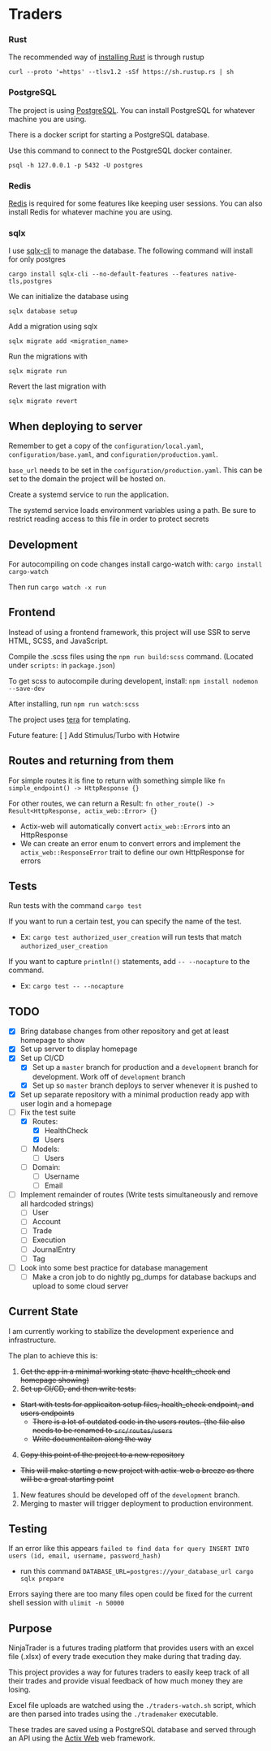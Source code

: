 # Traders

### Rust

The recommended way of [installing Rust](https://www.rust-lang.org/tools/install) is through rustup

`curl --proto '=https' --tlsv1.2 -sSf https://sh.rustup.rs | sh`

### PostgreSQL

The project is using [PostgreSQL](https://www.postgresql.org/). You can install PostgreSQL for whatever machine you are using.

There is a docker script for starting a PostgreSQL database.

Use this command to connect to the PostgreSQL docker container.

`psql -h 127.0.0.1 -p 5432 -U postgres`

### Redis

[Redis](https://github.com/redis/redis) is required for some features like keeping user sessions.
You can also install Redis for whatever machine you are using.

### sqlx

I use [sqlx-cli](https://github.com/launchbadge/sqlx/tree/main/sqlx-cli) to manage the database. The following command will install for only postgres

`cargo install sqlx-cli --no-default-features --features native-tls,postgres`

We can initialize the database using

`sqlx database setup`

Add a migration using sqlx

`sqlx migrate add <migration_name>`

Run the migrations with

`sqlx migrate run`

Revert the last migration with

`sqlx migrate revert`

## When deploying to server

Remember to get a copy of the `configuration/local.yaml`, `configuration/base.yaml`, and `configuration/production.yaml`.

`base_url` needs to be set in the `configuration/production.yaml`. This can be set to the domain the project
will be hosted on.

Create a systemd service to run the application.

The systemd service loads environment variables using a path. Be sure to restrict reading access to this file
in order to protect secrets

## Development

For autocompiling on code changes install cargo-watch with: `cargo install cargo-watch`

Then run `cargo watch -x run`

## Frontend

Instead of using a frontend framework, this project will use SSR to serve HTML, SCSS, and JavaScript.

Compile the .scss files using the `npm run build:scss` command. (Located under `scripts:` in `package.json`)

To get scss to autocompile during developent, install: `npm install nodemon --save-dev`

After installing, run `npm run watch:scss`

The project uses [tera](https://github.com/Keats/tera) for templating.

Future feature:
  [ ] Add Stimulus/Turbo with Hotwire

## Routes and returning from them

For simple routes it is fine to return with something simple like `fn simple_endpoint() -> HttpResponse {}`

For other routes, we can return a Result: `fn other_route() -> Result<HttpResponse, actix_web::Error> {}`
 - Actix-web will automatically convert `actix_web::Error`s into an HttpResponse
 - We can create an error enum to convert errors and implement the `actix_web::ResponseError` trait to define our own HttpResponse for errors

## Tests

Run tests with the command `cargo test`

If you want to run a certain test, you can specify the name of the test.
 - Ex: `cargo test authorized_user_creation` will run tests that match `authorized_user_creation`

If you want to capture `println!()` statements, add `-- --nocapture` to the command.
 - Ex: `cargo test -- --nocapture`


## TODO
- [x] Bring database changes from other repository and get at least homepage to show
- [x] Set up server to display homepage
- [x] Set up CI/CD
  - [x] Set up a `master` branch for production and a `development` branch for development. Work off of `development` branch
  - [x] Set up so `master` branch deploys to server whenever it is pushed to
- [x] Set up separate repository with a minimal production ready app with user login and a homepage
- [ ] Fix the test suite
  - [x] Routes:
    - [x] HealthCheck
    - [x] Users
  - [ ] Models:
    - [ ] Users
  - [ ] Domain:
    - [ ] Username
    - [ ] Email
- [ ] Implement remainder of routes (Write tests simultaneously and remove all hardcoded strings)
  - [ ] User
  - [ ] Account
  - [ ] Trade
  - [ ] Execution
  - [ ] JournalEntry
  - [ ] Tag
- [ ] Look into some best practice for database management
  - [ ] Make a cron job to do nightly pg_dumps for database backups and upload to some cloud server

## Current State

I am currently working to stabilize the development experience and infrastructure.

The plan to achieve this is:
1. ~~Get the app in a minimal working state (have health_check and homepage showing)~~
2. ~~Set up CI/CD, and then write tests.~~
  - ~~Start with tests for applicaiton setup files, health_check endpoint, and users endpoints~~
    - ~~There is a lot of outdated code in the users routes. (the file also needs to be renamed to `src/routes/users`~~
    - ~~Write documentaiton along the way~~
4. ~~Copy this point of the project to a new repository~~
  - ~~This will make starting a new project with actix-web a breeze as there will be a great starting point~~

1. New features should be developed off of the `development` branch.
2. Merging to master will trigger deployment to production environment.

## Testing

If an error like this appears `failed to find data for query INSERT INTO users (id, email, username, password_hash)`
 - run this command `DATABASE_URL=postgres://your_database_url cargo sqlx prepare`

Errors saying there are too many files open could be fixed for the current shell session with `ulimit -n 50000`

## Purpose

NinjaTrader is a futures trading platform that provides users with an excel file (.xlsx) of every trade execution they make during that trading day.

This project provides a way for futures traders to easily keep track of all their trades and provide visual feedback of how much money they are losing.

Excel file uploads are watched using the `./traders-watch.sh` script, which are then parsed into trades using the `./trademaker` executable.

These trades are saved using a PostgreSQL database and served through an API using the [Actix Web](https://github.com/actix/actix-web "Actix Web") web framework.

